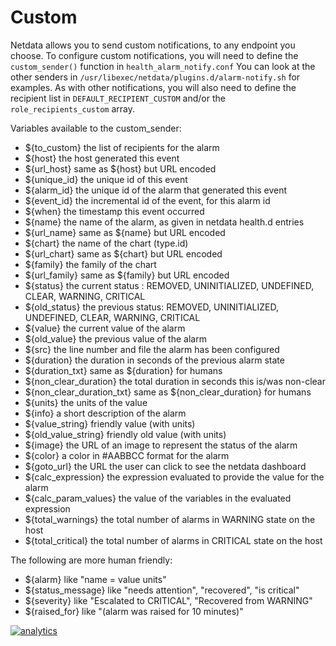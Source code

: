 # Custom

Netdata allows you to send custom notifications, to any endpoint you choose.
To configure custom notifications, you will need to define the `custom_sender()` function in `health_alarm_notify.conf` 
You can look at the other senders in `/usr/libexec/netdata/plugins.d/alarm-notify.sh` for examples.
As with other notifications, you will also need to define the recipient list in `DEFAULT_RECIPIENT_CUSTOM` and/or the `role_recipients_custom` array.

Variables available to the custom_sender:

 - ${to_custom}          the list of recipients for the alarm
 - ${host}               the host generated this event
 - ${url_host}           same as ${host} but URL encoded
 - ${unique_id}          the unique id of this event
 - ${alarm_id}           the unique id of the alarm that generated this event
 - ${event_id}           the incremental id of the event, for this alarm id
 - ${when}               the timestamp this event occurred
 - ${name}               the name of the alarm, as given in netdata health.d entries
 - ${url_name}           same as ${name} but URL encoded
 - ${chart}              the name of the chart (type.id)
 - ${url_chart}          same as ${chart} but URL encoded
 - ${family}             the family of the chart
 - ${url_family}         same as ${family} but URL encoded
 - ${status}             the current status : REMOVED, UNINITIALIZED, UNDEFINED, CLEAR, WARNING, CRITICAL
 - ${old_status}         the previous status: REMOVED, UNINITIALIZED, UNDEFINED, CLEAR, WARNING, CRITICAL
 - ${value}              the current value of the alarm
 - ${old_value}          the previous value of the alarm
 - ${src}                the line number and file the alarm has been configured
 - ${duration}           the duration in seconds of the previous alarm state
 - ${duration_txt}       same as ${duration} for humans
 - ${non_clear_duration} the total duration in seconds this is/was non-clear
 - ${non_clear_duration_txt} same as ${non_clear_duration} for humans
 - ${units}              the units of the value
 - ${info}               a short description of the alarm
 - ${value_string}       friendly value (with units)
 - ${old_value_string}   friendly old value (with units)
 - ${image}              the URL of an image to represent the status of the alarm
 - ${color}              a color in #AABBCC format for the alarm
 - ${goto_url}           the URL the user can click to see the netdata dashboard
 - ${calc_expression}    the expression evaluated to provide the value for the alarm
 - ${calc_param_values}  the value of the variables in the evaluated expression
 - ${total_warnings}     the total number of alarms in WARNING state on the host
 - ${total_critical}     the total number of alarms in CRITICAL state on the host

The following are more human friendly:

 - ${alarm}              like "name = value units"
 - ${status_message}     like "needs attention", "recovered", "is critical"
 - ${severity}           like "Escalated to CRITICAL", "Recovered from WARNING"
 - ${raised_for}         like "(alarm was raised for 10 minutes)"

[![analytics](https://www.google-analytics.com/collect?v=1&aip=1&t=pageview&_s=1&ds=github&dr=https%3A%2F%2Fgithub.com%2Fnetdata%2Fnetdata&dl=https%3A%2F%2Fmy-netdata.io%2Fgithub%2Fhealth%2Fnotifications%2Fcustom%2FREADME&_u=MAC~&cid=5792dfd7-8dc4-476b-af31-da2fdb9f93d2&tid=UA-64295674-3)]()
